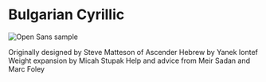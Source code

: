# Bulgarian Cyrillic

![Open Sans sample](/images/OpenSans_01.jpg)

Originally designed by Steve Matteson of Ascender
Hebrew by Yanek Iontef
Weight expansion by Micah Stupak
Help and advice from Meir Sadan and Marc Foley




